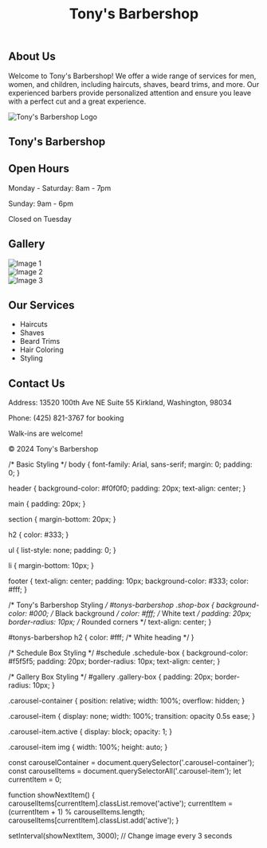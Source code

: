 <!DOCTYPE html>
<html lang="en">
<head>
    <meta charset="UTF-8">
    <meta name="viewport" content="width=device-width, initial-scale=1.0">
    <title>Tony's Barbershop</title>
    <link rel="stylesheet" href="style.css">
</head>
<body>
    <header>
        <h1>Tony's Barbershop</h1>
    </header>
    <main>
        <section id="about">
            <h2>About Us</h2>
            <p>Welcome to Tony's Barbershop! We offer a wide range of services for men, women, and children, including haircuts, shaves, beard trims, and more. Our experienced barbers provide personalized attention and ensure you leave with a perfect cut and a great experience.</p>
        </section>
        <section id="tonys-barbershop">
            <div class="shop-box">
                <img src="tony-barber-shop-logo.png" alt="Tony's Barbershop Logo">
                <h2>Tony's Barbershop</h2>
            </div>
        </section>
        <section id="schedule">
            <div class="schedule-box">
                <h2>Open Hours</h2>
                <p>Monday - Saturday: 8am - 7pm</p>
                <p>Sunday: 9am - 6pm</p>
                <p>Closed on Tuesday</p>
            </div>
        </section>
        <section id="gallery">
            <div class="gallery-box">
                <h2>Gallery</h2>
                <div class="carousel-container">
                    <div class="carousel-item active">
                        <img src="image1.jpg" alt="Image 1">
                    </div>
                    <div class="carousel-item">
                        <img src="image2.jpg" alt="Image 2">
                    </div>
                    <div class="carousel-item">
                        <img src="image3.jpg" alt="Image 3">
                    </div>
                </div>
            </div>
        </section>
        <section id="services">
            <h2>Our Services</h2>
            <ul>
                <li>Haircuts</li>
                <li>Shaves</li>
                <li>Beard Trims</li>
                <li>Hair Coloring</li>
                <li>Styling</li>
            </ul>
        </section>
        <section id="contact">
            <h2>Contact Us</h2>
            <p>Address: 13520 100th Ave NE Suite 55 Kirkland, Washington, 98034</p>
            <p>Phone: (425) 821-3767 for booking</p>
            <p>Walk-ins are welcome!</p>
        </section>
    </main>
    <footer>
        <p>&copy; 2024 Tony's Barbershop</p>
    </footer>
    <script src="script.js"></script> </body>
</html>

/* Basic Styling */
body {
    font-family: Arial, sans-serif;
    margin: 0;
    padding: 0;
}

header {
    background-color: #f0f0f0;
    padding: 20px;
    text-align: center;
}

main {
    padding: 20px;
}

section {
    margin-bottom: 20px;
}

h2 {
    color: #333;
}

ul {
    list-style: none;
    padding: 0;
}

li {
    margin-bottom: 10px;
}

footer {
    text-align: center;
    padding: 10px;
    background-color: #333;
    color: #fff;
}

/* Tony's Barbershop Styling */
#tonys-barbershop .shop-box {
    background-color: #000; /* Black background */
    color: #fff; /* White text */
    padding: 20px;
    border-radius: 10px; /* Rounded corners */
    text-align: center;
}

#tonys-barbershop h2 {
    color: #fff; /* White heading */
}

/* Schedule Box Styling */
#schedule .schedule-box {
    background-color: #f5f5f5;
    padding: 20px;
    border-radius: 10px;
    text-align: center;
}

/* Gallery Box Styling */
#gallery .gallery-box {
    padding: 20px;
    border-radius: 10px;
}

.carousel-container {
    position: relative;
    width: 100%;
    overflow: hidden;
}

.carousel-item {
    display: none;
    width: 100%;
    transition: opacity 0.5s ease;
}

.carousel-item.active {
    display: block;
    opacity: 1;
}

.carousel-item img {
    width: 100%;
    height: auto;
}

const carouselContainer = document.querySelector('.carousel-container');
const carouselItems = document.querySelectorAll('.carousel-item');
let currentItem = 0;

function showNextItem() {
    carouselItems[currentItem].classList.remove('active');
    currentItem = (currentItem + 1) % carouselItems.length;
    carouselItems[currentItem].classList.add('active');
}

setInterval(showNextItem, 3000); // Change image every 3 seconds
